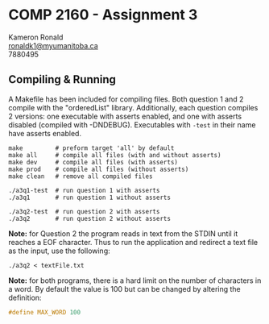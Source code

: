 # COMP 2160 - Assignment 3

Kameron Ronald  
ronaldk1@myumanitoba.ca  
7880495  

## Compiling & Running

A Makefile has been included for compiling files. Both question 1 and 2 compile with the "orderedList" library. Additionally, each question compiles 2 versions: one executable with asserts enabled, and one with asserts disabled (compiled with -DNDEBUG). Executables with `-test` in their name have asserts enabled.

```shell
make         # preform target 'all' by default
make all     # compile all files (with and without asserts)
make dev     # compile all files (with asserts)
make prod    # compile all files (without asserts)
make clean   # remove all compiled files

./a3q1-test  # run question 1 with asserts
./a3q1       # run question 1 without asserts

./a3q2-test  # run question 2 with asserts
./a3q2       # run question 2 without asserts
```

**Note:** for Question 2 the program reads in text from the STDIN until it reaches a EOF character. Thus to run the application and redirect a text file as the input, use the following:

```shell
./a3q2 < textFile.txt
```

**Note:** for both programs, there is a hard limit on the number of characters in a word. By default the value is 100 but can be changed by altering the definition:

```c
#define MAX_WORD 100
```
